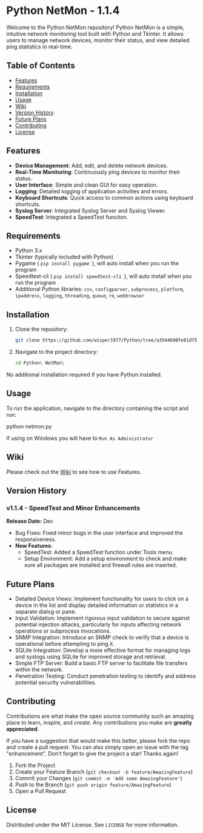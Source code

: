 # Python NetMon - 1.1.4

Welcome to the Python NetMon repository! Python NetMon is a simple, intuitive network monitoring tool built with Python and Tkinter. It allows users to manage network devices, monitor their status, and view detailed ping statistics in real-time.

## Table of Contents

- [Features](#features)
- [Requirements](#requirements)
- [Installation](#installation)
- [Usage](#usage)
- [Wiki](#wiki)
- [Version History](#version-history)
- [Future Plans](#future-plans)
- [Contributing](#contributing)
- [License](#license)

## Features

- **Device Management**: Add, edit, and delete network devices.
- **Real-Time Monitoring**: Continuously ping devices to monitor their status.
- **User Interface**: Simple and clean GUI for easy operation.
- **Logging**: Detailed logging of application activities and errors.
- **Keyboard Shortcuts**: Quick access to common actions using keyboard shortcuts.
- **Syslog Server**: Integrated Syslog Server and Syslog Viewer.
- **SpeedTest**: Integrated a SpeedTest funciton.

## Requirements

- Python 3.x
- Tkinter (typically included with Python)
- Pygame (  `pip install pygame `), will auto install when you run the program
- Speedtest-cli ( `pip install speedtest-cli `), will auto install when you run the program
- Additional Python libraries: `csv`, `configparser`, `subprocess`, `platform`, `ipaddress`, `logging`, `threading`, `queue`, `re`, `webbrowser`

## Installation

1. Clone the repository:
   ```bash
   git clone https://github.com/wisper1977/Python/tree/a3544690fe81d7580825c59a1b9e0a7137ccabeb/Python%20NetMon

2. Navigate to the project directory:
   ```bash
   cd Python\ NetMon\
   
  No additional installation required if you have Python installed.

## Usage
To run the application, navigate to the directory containing the script and run:

   python netmon.py

If using on Windows you will have to `Run As Administrator`

## Wiki

Please check out the [Wiki](https://github.com/wisper1977/Python-NetMon/wiki) to see how to use Features.

## Version History

### v1.1.4 - SpeedTest and Minor Enhancements
**Release Date:** Dev

- Bug Fixes: Fixed minor bugs in the user interface and improved the responsiveness.
- **New Features**:
  - SpeedTest: Added a SpeedTest function under Tools menu.
  - Setup Environment: Add a setup environment to check and make sure all packages are installed and firewall rules are inserted.

## Future Plans
- Detailed Device Views: Implement functionality for users to click on a device in the list and display detailed information or statistics in a separate dialog or pane.
- Input Validation: Implement rigorous input validation to secure against potential injection attacks, particularly for inputs affecting network operations or subprocess invocations.
- SNMP Integration: Introduce an SNMP check to verify that a device is operational before attempting to ping it.
- SQLite Integration: Develop a more effective format for managing logs and syslogs using SQLite for improved storage and retrieval.
- Simple FTP Server: Build a basic FTP server to facilitate file transfers within the network.
- Penetration Testing: Conduct penetration testing to identify and address potential security vulnerabilities.

## Contributing

Contributions are what make the open source community such an amazing place to learn, inspire, and create. Any contributions you make are **greatly appreciated**.

If you have a suggestion that would make this better, please fork the repo and create a pull request. You can also simply open an issue with the tag "enhancement".
Don't forget to give the project a star! Thanks again!

1. Fork the Project
2. Create your Feature Branch (`git checkout -b feature/AmazingFeature`)
3. Commit your Changes (`git commit -m 'Add some AmazingFeature'`)
4. Push to the Branch (`git push origin feature/AmazingFeature`)
5. Open a Pull Request

## License

Distributed under the MIT License. See `LICENSE` for more information.
